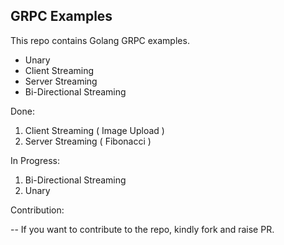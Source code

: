 ## GRPC Examples

This repo contains Golang GRPC examples.

* Unary
* Client Streaming
* Server Streaming
* Bi-Directional Streaming

Done:

1. Client Streaming ( Image Upload )
2. Server Streaming ( Fibonacci )

In Progress:

1. Bi-Directional Streaming
2. Unary

Contribution:

-- If you want to contribute to the repo, kindly fork and raise PR.